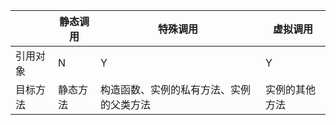 |  | 静态调用 | 特殊调用 | 虚拟调用 |
|-----|------|-----|----|
| 引用对象 | N  | Y | Y  |
| 目标方法 | 静态方法   | 构造函数、实例的私有方法、实例的父类方法 | 实例的其他方法 |


